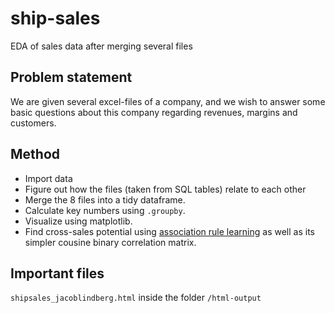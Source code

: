 # ship-sales
EDA of sales data after merging several files

## Problem statement

We are given several excel-files of a company, and we wish to answer some basic questions about this company regarding revenues, margins and customers.

## Method

* Import data
* Figure out how the files (taken from SQL tables) relate to each other
* Merge the 8 files into a tidy dataframe.
* Calculate key numbers using `.groupby`.
* Visualize using matplotlib.
* Find cross-sales potential using [association rule learning](https://en.wikipedia.org/wiki/Association_rule_learning) as well as its simpler cousine binary correlation matrix.

## Important files

`shipsales_jacoblindberg.html` inside the folder `/html-output`
